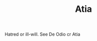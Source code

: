 ---
title: Atia
letter: A
permalink: "/definitions/atia.html"
body: Hatred or ill-will. See De Odio cr Atia
published_at: '2018-07-07'
layout: post
---